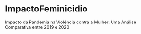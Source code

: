 # ImpactoFeminicidio
Impacto da Pandemia na Violência contra a Mulher: Uma Análise Comparativa entre 2019 e 2020

